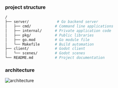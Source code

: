 ### project structure
```sh
/
├── server/             # Go backend server
│   ├── cmd/           # Command line applications
│   ├── internal/      # Private application code
│   ├── pkg/           # Public libraries
│   ├── go.mod         # Go module file
│   └── Makefile       # Build automation
├── client/            # Godot client
│   └── scenes/        # Godot scenes
└── README.md          # Project documentation
```

### architecture
![architecture](https://www.tbat.me/.netlify/images?url=/assets/images/posts/2024/11/09/architecture.svg&fm=webp&q=75)

